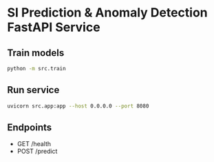 # SI Prediction & Anomaly Detection FastAPI Service

## Train models
```bash
python -m src.train
```

## Run service
```bash
uvicorn src.app:app --host 0.0.0.0 --port 8080
```

## Endpoints
- GET /health
- POST /predict

